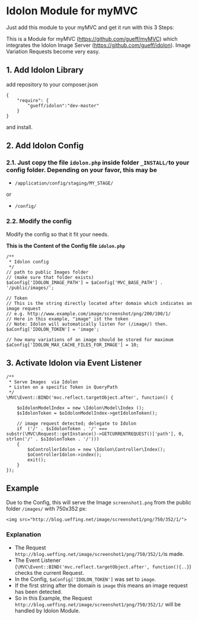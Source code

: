 # Idolon Module for myMVC
Just add this module to your myMVC and get it run with this 3 Steps:

This is a Module for myMVC (https://github.com/gueff/myMVC) which integrates the Idolon Image Server (https://github.com/gueff/idolon). Image Variation Requests become very easy.


## 1. Add Idolon Library
add repository to your composer.json
~~~
{
	"require": {
		"gueff/idolon":"dev-master"
	}
}
~~~
and install.


## 2. Add Idolon Config
### 2.1. Just copy the file `idolon.php` inside folder `_INSTALL/`to your config folder. Depending on your favor, this may be

- `/application/config/staging/MY_STAGE/`

or

- `/config/`

### 2.2. Modify the config
Modify the config so that it fit your needs.

**This is the Content of the Config file `idolon.php`**

~~~
/**
 * Idolon config
 */
// path to public Images folder
// (make sure that folder exists)
$aConfig['IDOLON_IMAGE_PATH'] = $aConfig['MVC_BASE_PATH'] . '/public/images/';

// Token
// This is the string directly located after domain which indicates an image request
// e.g. http://www.example.com/image/screenshot/png/200/100/1/
// Here in this example, "image" ist the token
// Note: Idolon will automatically listen for (/image/) then.
$aConfig['IDOLON_TOKEN'] = 'image';

// how many variations of an image should be stored for maximum
$aConfig['IDOLON_MAX_CACHE_FILES_FOR_IMAGE'] = 10;
~~~



## 3. Activate Idolon via Event Listener
~~~
/**
 * Serve Images  via Idolon
 * Listen on a specific Token in QueryPath
 */
\MVC\Event::BIND('mvc.reflect.targetObject.after', function() {	

	$oIdolonModelIndex = new \Idolon\Model\Index ();
	$sIdolonToken = $oIdolonModelIndex->getIdolonToken();

	// image request detected; delegate to Idolon
	if	('/' . $sIdolonToken . '/' ===	substr(\MVC\Request::getInstance()->GETCURRENTREQUEST()['path'], 0, strlen('/' . $sIdolonToken . '/')))
	{				
		$oControllerIdolon = new \Idolon\Controller\Index();
		$oControllerIdolon->index();
		exit();
	}				
});	
~~~

## Example
Due to the Config, this will serve the Image `screenshot1.png` from the public folder `/images/` with 750x352 px:
~~~
<img src="http://blog.ueffing.net/image/screenshot1/png/750/352/1/">
~~~

### Explanation
- The Request `http://blog.ueffing.net/image/screenshot1/png/750/352/1/`is made.
- The Event Listener (`\MVC\Event::BIND('mvc.reflect.targetObject.after', function(){..}`) checks the current Request.
- In the Config, `$aConfig['IDOLON_TOKEN']` was set to `image`. 
- If the first string after the domain is `image` this means an image request has been detected.
- So in this Example, the Request `http://blog.ueffing.net/image/screenshot1/png/750/352/1/` will be handled by Idolon Module.


